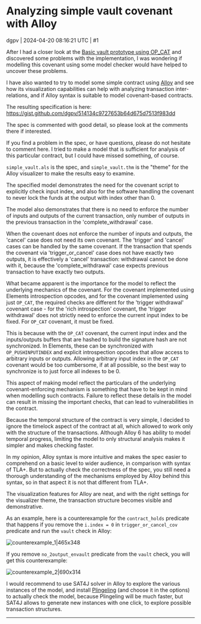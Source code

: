 # Analyzing simple vault covenant with Alloy

dgpv | 2024-04-20 08:16:21 UTC | #1

After I had a closer look at the [Basic vault prototype using OP_CAT](https://delvingbitcoin.org/t/basic-vault-prototype-using-op-cat/576/16) and discovered some problems with the implementation, I was wondering if modelling this covenant using some model checker would have helped to uncover these problems.

I have also wanted to try to model some simple contract using [Alloy](https://alloytools.org/) and see how its visualization capabilities can help with analyzing transaction inter-relations, and if Alloy syntax is suitable to model covenant-based contracts.

The resulting specification is here: https://gist.github.com/dgpv/514134c9727653b64d675d7513f983dd

The spec is commented with good detail, so please look at the comments there if interested.

If you find a problem in the spec, or have questions, please do not hesitate to comment here. I tried to make a model that is sufficient for analysis of this particular contract, but I could have missed something, of course.

`simple_vault.als` is the spec, and `simple_vault.thm` is the "theme" for the Alloy visualizer to make the results easy to examine.

The specified model demonstrates the need for the covenant script to explicitly check input index, and also for the software handling the covenant to never lock the funds at the output with index other than 0.

The model also demonstrates that there is no need to enforce the number of inputs and outputs of the current transaction, only number of outputs in the previous transaction in the 'complete_withdrawal' case.

When the covenant does not enforce the number of inputs and outputs, the 'cancel' case does not need its own covenant. The 'trigger' and 'cancel' cases can be handled by the same covenant. If the transaction that spends the covenant via 'trigger_or_cancel' case does not have exactly two outputs, it is effectively a 'cancel' transaction: withdrawal cannot be done with it, because the 'complete_withdrawal' case expects previous transaction to have exactly two outputs.

What became apparent is the importance for the model to reflect the underlying mechanics of the covenant. For the covenant implemented using Elements introspection opcodes, and for the covenant implemented using just `OP_CAT`, the required checks are different for the 'trigger withdrawal' covenant case - for the 'rich introspection' covenant, the 'trigger withdrawal' does not strictly need to enforce the current input index to be fixed. For `OP_CAT` covenant, it must be fixed. 

This is because with the `OP_CAT` covenant, the current input index and the inputs/outputs buffers that are hashed to build the signature hash are not synchronized. In Elements, these can be synchronized with `OP_PUSHINPUTINDEX` and explicit introspection opcodes that allow access to arbitrary inputs or outputs. Allowing arbitrary input index in the `OP_CAT` covenant would be too cumbersome, if at all possible, so the best way to synchronize is to just force all indexes to be 0.

This aspect of making model reflect the particulars of the underlying covenant-enforcing mechanism is something that have to be kept in mind when modelling such contracts. Failure to reflect these details in the model can result in missing the important checks, that can lead to vulnerabilities in the contract.

Because the temporal structure of the contract is very simple, I decided to ignore the timelock aspect of the contract at all, which allowed to work only with the structure of the transactions. Although Alloy 6 has ability to model temporal progress, limiting the model to only structural analysis makes it simpler and makes checking faster.

In my opinion, Alloy syntax is more intuitive and makes the spec easier to comprehend on a basic level to wider audience, in comparison with syntax of TLA+. But to actually check the correctness of the spec, you still need a thorough understanding of the mechanisms employed by Alloy behind this syntax, so in that aspect it is not that different from TLA+.  

The visualization features for Alloy are neat, and with the right settings for the visualizer theme, the transaction structure becomes visible and demonstrative.

As an example, here is a counterexample for the `contract_holds` predicate that happens if you remove the `i.index = 0` in `trigger_or_cancel_cov` predicate and run the `vault` check in Alloy: 

![counterexample_1|465x348](upload://avaBftAp8ZA1O0FqJFazqYeIHl8.png)

If you remove `no_2output_envault` predicate from the `vault` check, you will get this counterexample:

![counterexample_2|690x314](upload://zA0HdKOL2gnwMyA00zN4mtY6quT.png)

I would recommend to use SAT4J solver in Alloy to explore the various instances of the model, and install [Plingeling](https://github.com/arminbiere/lingeling) (and choose it in the options) to actually check the model, because Plingeling will be much faster, but SAT4J allows to generate new instances with one click, to explore possible transaction structures.

-------------------------

